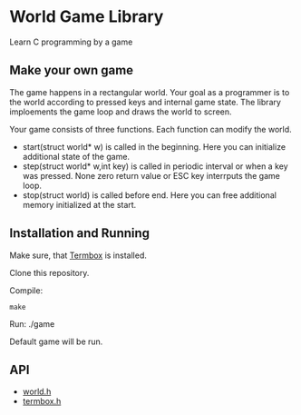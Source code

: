 # World Game Library

Learn C programming by a game

## Make your own game

The game happens in a rectangular world. 
Your goal as a programmer is to the world according to pressed keys and internal game state.
The library imploements the game loop and draws the world to screen.

Your game consists of three functions. Each function can modify the world.

- start(struct world* w) is called in the beginning. Here you can initialize additional state of the game. 
- step(struct world* w,int key) is called in periodic interval or when a key was pressed. None zero return value or ESC key interrputs the game loop.
- stop(struct world) is called before end. Here you can free additional memory initialized at the start.

## Installation and Running

Make sure, that [Termbox](https://github.com/nsf/termbox) is installed.

Clone this repository.

Compile:

	make
	
Run:
	./game

Default game will be run.

## API

- [world.h](https://github.com/hladek/world/blob/master/world.h)
- [termbox.h](https://github.com/nsf/termbox/blob/master/src/termbox.h)
